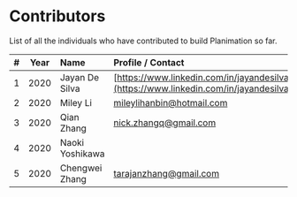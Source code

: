 # Contributors

List of all the individuals who have contributed to build Planimation so far.

| # | Year | Name | Profile / Contact |
|:---:| :----: | :------ |:-------|
| 1 | 2020 | Jayan De Silva | [https://www.linkedin.com/in/jayandesilva/](https://www.linkedin.com/in/jayandesilva/) |
| 2 | 2020 | Miley Li | mileylihanbin@hotmail.com |
| 3 | 2020 | Qian Zhang | nick.zhangq@gmail.com |
| 4 | 2020 | Naoki Yoshikawa | |
| 5 | 2020 | Chengwei Zhang | tarajanzhang@gmail.com  |


